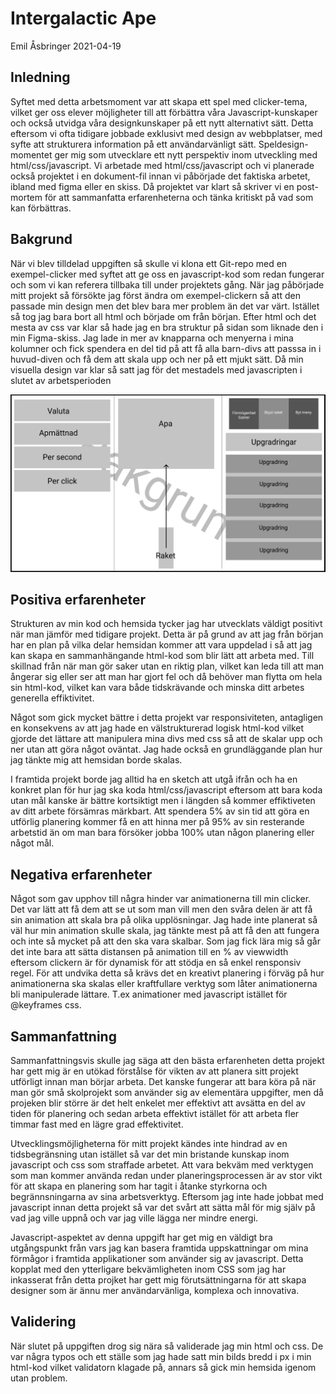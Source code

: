 <h1>Intergalactic Ape</h1>
Emil Åsbringer 2021-04-19

<h2>Inledning</h2>
Syftet med detta arbetsmoment var att skapa ett spel med clicker-tema, vilket ger oss elever möjligheter till att förbättra våra Javascript-kunskaper och också utvidga våra designkunskaper på ett nytt alternativt sätt. Detta eftersom vi ofta tidigare jobbade exklusivt med design av webbplatser, med syfte att strukturera information på ett användarvänligt sätt. Speldesign-momentet ger mig som utvecklare ett nytt perspektiv inom utveckling med html/css/javascript. Vi arbetade med html/css/javascript och vi planerade också projektet i en dokument-fil innan vi påbörjade det faktiska arbetet, ibland med figma eller en skiss. Då projektet var klart så skriver vi en post-mortem för att sammanfatta erfarenheterna och tänka kritiskt på vad som kan förbättras. 

<h2>Bakgrund</h2>
När vi blev tilldelad uppgiften så skulle vi klona ett Git-repo med en exempel-clicker med syftet att ge oss en javascript-kod som redan fungerar och som vi kan referera tillbaka till under projektets gång. När jag påbörjade mitt projekt så försökte jag först ändra om exempel-clickern så att den passade min design men det blev bara mer problem än det var värt. Istället så tog jag bara bort all html och började om från början. Efter html och det mesta av css var klar så hade jag en bra struktur på sidan som liknade den i min Figma-skiss. Jag lade in mer av knapparna och menyerna i mina kolumner och fick spendera en del tid på att få alla barn-divs att passsa in i huvud-diven och få dem att skala upp och ner på ett mjukt sätt. Då min visuella design var klar så satt jag för det mestadels med javascripten i slutet av arbetsperioden

![GitHub Logo](guden.png)

<h2>Positiva erfarenheter</h2>
Strukturen av min kod och hemsida tycker jag har utvecklats väldigt positivt när man jämför med tidigare projekt. Detta är på grund av att jag från början har en plan på vilka delar hemsidan kommer att vara uppdelad i så att jag kan skapa en sammanhängande html-kod som blir lätt att arbeta med. Till skillnad från när man gör saker utan en riktig plan, vilket kan leda till att man ångerar sig eller ser att man har gjort fel och då behöver man flytta om hela sin html-kod, vilket kan vara både tidskrävande och minska ditt arbetes generella effiktivitet.

Något som gick mycket bättre i detta projekt var responsiviteten, antagligen en konsekvens av att jag hade en välstrukturerad logisk html-kod vilket gjorde det lättare att manipulera mina divs med css så att de skalar upp och ner utan att göra något oväntat. Jag hade också en grundläggande plan hur jag tänkte mig att hemsidan borde skalas.

I framtida projekt borde jag alltid ha en sketch att utgå ifrån och ha en konkret plan för hur jag ska koda html/css/javascript eftersom att bara koda utan mål kanske är bättre kortsiktigt men i längden så kommer effiktiveten av ditt arbete försämras märkbart. Att spendera 5% av sin tid att göra en utförlig planering kommer få en att hinna mer på 95% av sin resterande arbetstid än om man bara försöker jobba 100% utan någon planering eller något mål.


<h2>Negativa erfarenheter</h2>
Något som gav upphov till några hinder var animationerna till min clicker. Det var lätt att få dem att se ut som man vill men den svåra delen är att få sin animation att skala bra på olika upplösningar. Jag hade inte planerat så väl hur min animation skulle skala, jag tänkte mest på att få den att fungera och inte så mycket på att den ska vara skalbar. Som jag fick lära mig så går det inte bara att sätta distansen på animation till en % av viewwidth eftersom clickern är för dynamisk för att stödja en så enkel rensponsiv regel. För att undvika detta så krävs det en kreativt planering i förväg på hur animationerna ska skalas eller kraftfullare verktyg som låter animationerna bli manipulerade lättare. T.ex animationer med javascript istället för @keyframes css. 


<h2>Sammanfattning</h2>
Sammanfattningsvis skulle jag säga att den bästa erfarenheten detta projekt har gett mig är en utökad förstålse för vikten av att planera sitt projekt utförligt innan man börjar arbeta. Det kanske fungerar att bara köra på när man gör små skolprojekt som använder sig av elementära uppgifter, men då projeken blir större är det helt enkelet mer effektivt att avsätta en del av tiden för planering och sedan arbeta effektivt istället för att arbeta fler timmar fast med en lägre grad effektivitet. 

Utvecklingsmöjligheterna för mitt projekt kändes inte hindrad av en tidsbegränsning utan istället så var det min bristande kunskap inom javascript och css som straffade arbetet. Att vara bekväm med verktygen som man kommer använda redan under planeringsprocessen är av stor vikt för att skapa en planering som har tagit i åtanke styrkorna och begrännsningarna av sina arbetsverktyg. Eftersom jag inte hade jobbat med javascript innan detta projekt så var det svårt att sätta mål för mig själv på vad jag ville uppnå och var jag ville lägga ner mindre energi.

Javascript-aspektet av denna uppgift har get mig en väldigt bra utgångspunkt från vars jag kan basera framtida uppskattningar om mina förmågor i framtida applikationer som använder sig av javascript. Detta kopplat med den ytterligare bekvämligheten inom CSS som jag har inkasserat från detta projket har gett mig förutsättningarna för att skapa designer som är ännu mer användarvänliga, komplexa och innovativa.
 
<h2>Validering</h2> 
När slutet på uppgiften drog sig nära så validerade jag min html och css. De var några typos och ett ställe som jag hade satt min bilds bredd i px i min html-kod vilket validatorn klagade på, annars så gick min hemsida igenom utan problem.
